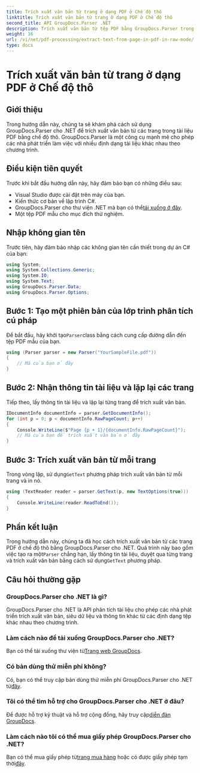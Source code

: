 ```yaml
---
title: Trích xuất văn bản từ trang ở dạng PDF ở Chế độ thô
linktitle: Trích xuất văn bản từ trang ở dạng PDF ở Chế độ thô
second_title: API GroupDocs.Parser .NET
description: Trích xuất văn bản từ tệp PDF bằng GroupDocs.Parser trong C#. Tìm hiểu cách trích xuất văn bản PDF hiệu quả với thư viện .NET mạnh mẽ này.
weight: 16
url: /vi/net/pdf-processing/extract-text-from-page-in-pdf-in-raw-mode/
type: docs
---
```

# Trích xuất văn bản từ trang ở dạng PDF ở Chế độ thô

## Giới thiệu
Trong hướng dẫn này, chúng ta sẽ khám phá cách sử dụng GroupDocs.Parser cho .NET để trích xuất văn bản từ các trang trong tài liệu PDF bằng chế độ thô. GroupDocs.Parser là một công cụ mạnh mẽ cho phép các nhà phát triển làm việc với nhiều định dạng tài liệu khác nhau theo chương trình.
## Điều kiện tiên quyết
Trước khi bắt đầu hướng dẫn này, hãy đảm bảo bạn có những điều sau:
- Visual Studio được cài đặt trên máy của bạn.
- Kiến thức cơ bản về lập trình C#.
- GroupDocs.Parser cho thư viện .NET mà bạn có thể[tải xuống ở đây](https://releases.groupdocs.com/parser/net/).
- Một tệp PDF mẫu cho mục đích thử nghiệm.

## Nhập không gian tên
Trước tiên, hãy đảm bảo nhập các không gian tên cần thiết trong dự án C# của bạn:
```csharp
using System;
using System.Collections.Generic;
using System.IO;
using System.Text;
using GroupDocs.Parser.Data;
using GroupDocs.Parser.Options;
```
## Bước 1: Tạo một phiên bản của lớp trình phân tích cú pháp
 Để bắt đầu, hãy khởi tạo`Parser`class bằng cách cung cấp đường dẫn đến tệp PDF mẫu của bạn.
```csharp
using (Parser parser = new Parser("YourSampleFile.pdf"))
{
    // Mã của bạn ở đây
}
```
## Bước 2: Nhận thông tin tài liệu và lặp lại các trang
Tiếp theo, lấy thông tin tài liệu và lặp lại từng trang để trích xuất văn bản.
```csharp
IDocumentInfo documentInfo = parser.GetDocumentInfo();
for (int p = 0; p < documentInfo.RawPageCount; p++)
{
    Console.WriteLine($"Page {p + 1}/{documentInfo.RawPageCount}");
    // Mã của bạn để trích xuất văn bản ở đây
}
```
## Bước 3: Trích xuất văn bản từ mỗi trang
 Trong vòng lặp, sử dụng`GetText` phương pháp trích xuất văn bản từ mỗi trang và in nó.
```csharp
using (TextReader reader = parser.GetText(p, new TextOptions(true)))
{
    Console.WriteLine(reader.ReadToEnd());
}
```

## Phần kết luận
 Trong hướng dẫn này, chúng ta đã học cách trích xuất văn bản từ các trang PDF ở chế độ thô bằng GroupDocs.Parser cho .NET. Quá trình này bao gồm việc tạo ra một`Parser` chẳng hạn, lấy thông tin tài liệu, duyệt qua từng trang và trích xuất văn bản bằng cách sử dụng`GetText` phương pháp.

## Câu hỏi thường gặp
### GroupDocs.Parser cho .NET là gì?
GroupDocs.Parser cho .NET là API phân tích tài liệu cho phép các nhà phát triển trích xuất văn bản, siêu dữ liệu và thông tin khác từ các định dạng tệp khác nhau theo chương trình.
### Làm cách nào để tải xuống GroupDocs.Parser cho .NET?
 Bạn có thể tải xuống thư viện từ[Trang web GroupDocs](https://releases.groupdocs.com/parser/net/).
### Có bản dùng thử miễn phí không?
 Có, bạn có thể truy cập bản dùng thử miễn phí GroupDocs.Parser cho .NET từ[đây](https://releases.groupdocs.com/).
### Tôi có thể tìm hỗ trợ cho GroupDocs.Parser cho .NET ở đâu?
 Để được hỗ trợ kỹ thuật và hỗ trợ cộng đồng, hãy truy cập[diễn đàn GroupDocs](https://forum.groupdocs.com/c/parser/17).
### Làm cách nào tôi có thể mua giấy phép GroupDocs.Parser cho .NET?
 Bạn có thể mua giấy phép từ[trang mua hàng](https://purchase.groupdocs.com/buy) hoặc có được giấy phép tạm thời[đây](https://purchase.groupdocs.com/temporary-license/).